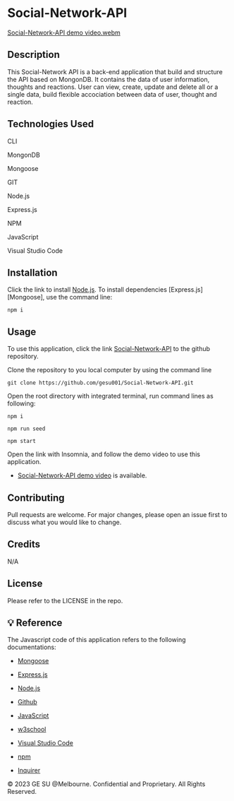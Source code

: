 # Social-Network-API

[Social-Network-API demo video.webm](https://github.com/gesu001/Social-Network-API/assets/125954857/387873ba-bf13-49e1-a539-09e4de3e3bc8)

## Description

This Social-Network API is a back-end application that build and structure the API based on MongonDB. It contains the data of user information, thoughts and reactions. User can view, create, update and delete all or a single data, build flexible accociation between data of user, thought and reaction.

## Technologies Used

CLI

MongonDB

Mongoose

GIT

Node.js

Express.js

NPM

JavaScript

Visual Studio Code

## Installation

Click the link to install [Node.js](https://nodejs.org/en). To install dependencies [Express.js] [Mongoose], use the command line:

```
npm i
```

## Usage

To use this application, click the link [Social-Network-API](https://github.com/gesu001/Social-Network-API) to the github repository.

Clone the repository to you local computer by using the command line

```
git clone https://github.com/gesu001/Social-Network-API.git
```

Open the root directory with integrated terminal, run command lines as following:

```
npm i
```

```
npm run seed
```

```
npm start
```

Open the link with Insomnia, and follow the demo video to use this application.

- [Social-Network-API demo video](https://drive.google.com/file/d/1C6a_Kj-KFD8Z6-ebO95tNurzaQ0Z_PLB/view?usp=sharing) is available.

## Contributing

Pull requests are welcome. For major changes, please open an issue first to discuss what you would like to change.

## Credits

N/A

## License

Please refer to the LICENSE in the repo.

## 💡 Reference

The Javascript code of this application refers to the following documentations:

- [Mongoose](https://mongoosejs.com/docs/models.html)

- [Express.js](https://expressjs.com/en/5x/api.html)

- [Node.js](https://nodejs.org/en)

- [Github](https://github.com/)

- [JavaScript](https://developer.mozilla.org/en-US/docs/Web/JavaScript)

- [w3school](https://www.w3schools.com/js/default.asp)

- [Visual Studio Code](https://code.visualstudio.com/)

- [npm](https://www.npmjs.com/package/inquirer)

- [Inquirer](https://www.npmjs.com/package/inquirer)

© 2023 GE SU @Melbourne. Confidential and Proprietary. All Rights Reserved.
